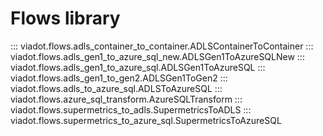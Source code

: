 # Flows library

::: viadot.flows.adls_container_to_container.ADLSContainerToContainer
::: viadot.flows.adls_gen1_to_azure_sql_new.ADLSGen1ToAzureSQLNew
::: viadot.flows.adls_gen1_to_azure_sql.ADLSGen1ToAzureSQL
::: viadot.flows.adls_gen1_to_gen2.ADLSGen1ToGen2
::: viadot.flows.adls_to_azure_sql.ADLSToAzureSQL
::: viadot.flows.azure_sql_transform.AzureSQLTransform
::: viadot.flows.supermetrics_to_adls.SupermetricsToADLS
::: viadot.flows.supermetrics_to_azure_sql.SupermetricsToAzureSQL


